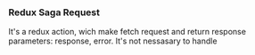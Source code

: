 ### Redux Saga Request
It's a redux action, wich make fetch request and return response parameters: response, error.
It's not nessasary to handle 
